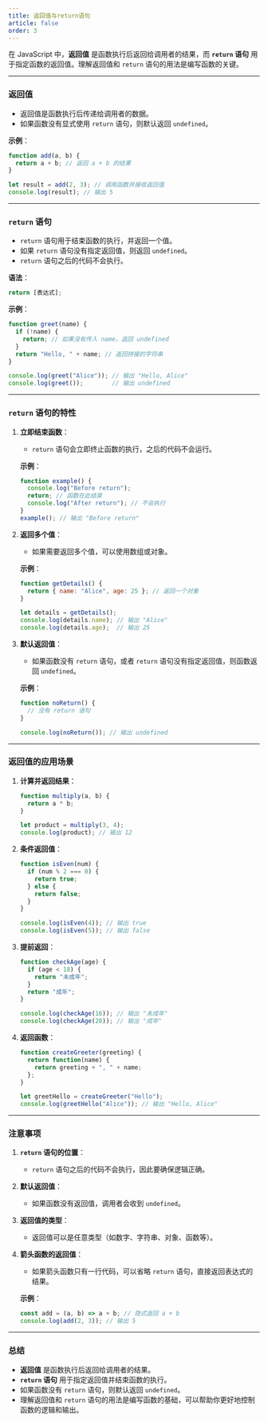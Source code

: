 ```yaml
---
title: 返回值与return语句
article: false
order: 3
---
```


在 JavaScript 中，**返回值** 是函数执行后返回给调用者的结果，而 **`return` 语句** 用于指定函数的返回值。理解返回值和 `return` 语句的用法是编写函数的关键。

---

### **返回值**
- 返回值是函数执行后传递给调用者的数据。
- 如果函数没有显式使用 `return` 语句，则默认返回 `undefined`。

**示例**：
```javascript
function add(a, b) {
  return a + b; // 返回 a + b 的结果
}

let result = add(2, 3); // 调用函数并接收返回值
console.log(result); // 输出 5
```

---

### **`return` 语句**
- `return` 语句用于结束函数的执行，并返回一个值。
- 如果 `return` 语句没有指定返回值，则返回 `undefined`。
- `return` 语句之后的代码不会执行。

**语法**：
```javascript
return [表达式];
```

**示例**：
```javascript
function greet(name) {
  if (!name) {
    return; // 如果没有传入 name，返回 undefined
  }
  return "Hello, " + name; // 返回拼接的字符串
}

console.log(greet("Alice")); // 输出 "Hello, Alice"
console.log(greet());        // 输出 undefined
```

---

### **`return` 语句的特性**

1. **立即结束函数**：
   - `return` 语句会立即终止函数的执行，之后的代码不会运行。

   **示例**：
   ```javascript
   function example() {
     console.log("Before return");
     return; // 函数在此结束
     console.log("After return"); // 不会执行
   }
   example(); // 输出 "Before return"
   ```

2. **返回多个值**：
   - 如果需要返回多个值，可以使用数组或对象。

   **示例**：
   ```javascript
   function getDetails() {
     return { name: "Alice", age: 25 }; // 返回一个对象
   }
   
   let details = getDetails();
   console.log(details.name); // 输出 "Alice"
   console.log(details.age);  // 输出 25
   ```

3. **默认返回值**：
   - 如果函数没有 `return` 语句，或者 `return` 语句没有指定返回值，则函数返回 `undefined`。

   **示例**：
   ```javascript
   function noReturn() {
     // 没有 return 语句
   }
   
   console.log(noReturn()); // 输出 undefined
   ```

---

### **返回值的应用场景**

1. **计算并返回结果**：
   ```javascript
   function multiply(a, b) {
     return a * b;
   }
   
   let product = multiply(3, 4);
   console.log(product); // 输出 12
   ```

2. **条件返回值**：
   ```javascript
   function isEven(num) {
     if (num % 2 === 0) {
       return true;
     } else {
       return false;
     }
   }
   
   console.log(isEven(4)); // 输出 true
   console.log(isEven(5)); // 输出 false
   ```

3. **提前返回**：
   ```javascript
   function checkAge(age) {
     if (age < 18) {
       return "未成年";
     }
     return "成年";
   }
   
   console.log(checkAge(16)); // 输出 "未成年"
   console.log(checkAge(20)); // 输出 "成年"
   ```

4. **返回函数**：
   ```javascript
   function createGreeter(greeting) {
     return function(name) {
       return greeting + ", " + name;
     };
   }
   
   let greetHello = createGreeter("Hello");
   console.log(greetHello("Alice")); // 输出 "Hello, Alice"
   ```

---

### **注意事项**

1. **`return` 语句的位置**：
   - `return` 语句之后的代码不会执行，因此要确保逻辑正确。

2. **默认返回值**：
   - 如果函数没有返回值，调用者会收到 `undefined`。

3. **返回值的类型**：
   - 返回值可以是任意类型（如数字、字符串、对象、函数等）。

4. **箭头函数的返回值**：
   - 如果箭头函数只有一行代码，可以省略 `return` 语句，直接返回表达式的结果。

   **示例**：
   ```javascript
   const add = (a, b) => a + b; // 隐式返回 a + b
   console.log(add(2, 3)); // 输出 5
   ```

---

### **总结**
- **返回值** 是函数执行后返回给调用者的结果。
- **`return` 语句** 用于指定返回值并结束函数的执行。
- 如果函数没有 `return` 语句，则默认返回 `undefined`。
- 理解返回值和 `return` 语句的用法是编写函数的基础，可以帮助你更好地控制函数的逻辑和输出。
